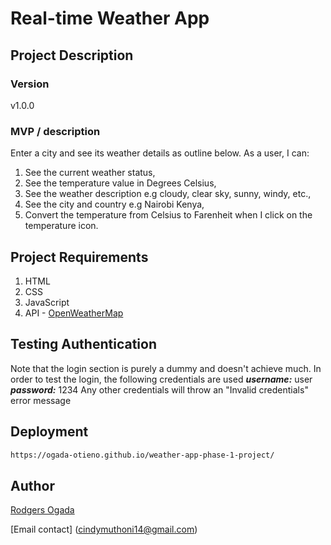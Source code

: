 # Real-time Weather App

## Project Description
### Version
v1.0.0

### MVP / description
Enter a city and see its weather details as outline below. As a user, I can:
1. See the current weather status,
2. See the temperature value in Degrees Celsius,
4. See the weather description e.g cloudy, clear sky, sunny, windy, etc.,
5. See the city and country e.g Nairobi Kenya,
6. Convert the temperature from Celsius to Farenheit when I click on the temperature icon.

## Project Requirements
1. HTML
2. CSS
3. JavaScript
4. API - [OpenWeatherMap](https://openweathermap.org/current)

## Testing Authentication
Note that the login section is purely a dummy and doesn't achieve much. In order to test the login, the following credentials are used
***username:*** user
***password:*** 1234
Any other credentials will throw an "Invalid credentials" error message

## Deployment
```bash
https://ogada-otieno.github.io/weather-app-phase-1-project/
```

## Author
[Rodgers Ogada](https://github.com/ogada-otieno)

[Email contact] (cindymuthoni14@gmail.com)


